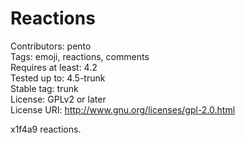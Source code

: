 # Reactions #
Contributors:      pento	
Tags:              emoji, reactions, comments	
Requires at least: 4.2	
Tested up to:      4.5-trunk	
Stable tag:        trunk	
License:           GPLv2 or later	
License URI:       http://www.gnu.org/licenses/gpl-2.0.html	

x1f4a9 reactions.

